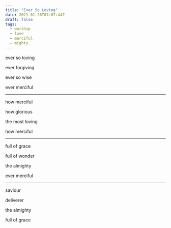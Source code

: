 ```yaml
---
title: "Ever So Loving"
date: 2021-01-26T07:07:44Z
draft: false
tags:
  - worship
  - love
  - merciful
  - mighty
---
```



ever so loving

ever forgiving

ever so wise

ever merciful

--------------------------

how merciful

how glorious

the most loving

how merciful

--------------------------

full of grace

full of wonder

the almighty

ever merciful

--------------------------

saviour

deliverer

the almighty

full of grace